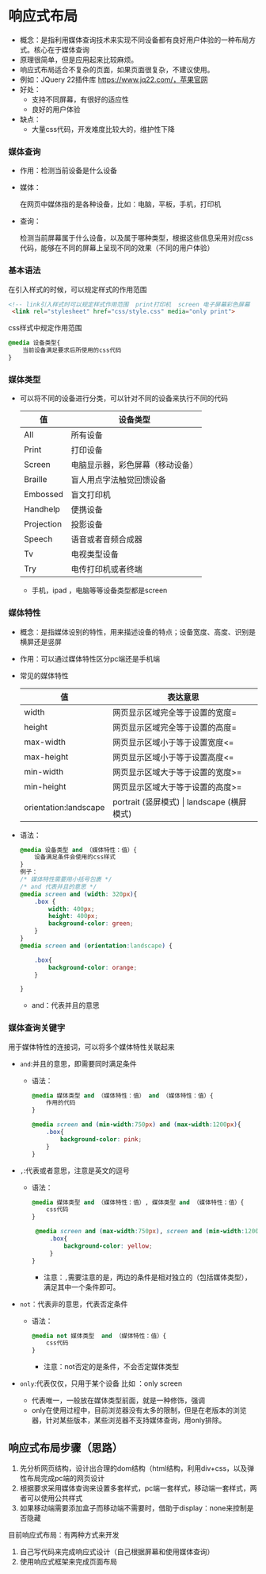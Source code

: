 # 响应式布局

- 概念：是指利用媒体查询技术来实现不同设备都有良好用户体验的一种布局方式。核心在于媒体查询
- 原理很简单，但是应用起来比较麻烦。
- 响应式布局适合不复杂的页面，如果页面很复杂，不建议使用。
- 例如：JQuery 22插件库 https://www.jq22.com/，苹果官网 
- 好处：
  - 支持不同屏幕，有很好的适应性
  - 良好的用户体验
- 缺点：
  - 大量css代码，开发难度比较大的，维护性下降

### 媒体查询

- 作用：检测当前设备是什么设备

- 媒体：

    在网页中媒体指的是各种设备，比如：电脑，平板，手机，打印机

- 查询：

    检测当前屏幕属于什么设备，以及属于哪种类型，根据这些信息采用对应css代码，能够在不同的屏幕上呈现不同的效果（不同的用户体验）

### 基本语法

在引入样式的时候，可以规定样式的作用范围

```html
<!-- link引入样式时可以规定样式作用范围  print打印机  screen 电子屏幕彩色屏幕  -->
 <link rel="stylesheet" href="css/style.css" media="only print">
```

css样式中规定作用范围

```css
@media 设备类型{
    当前设备满足要求后所使用的css代码
}
```

### 媒体类型

- 可以将不同的设备进行分类，可以针对不同的设备来执行不同的代码

    

    | 值         | 设备类型                         |
    | ---------- | -------------------------------- |
    | All        | 所有设备                         |
    | Print      | 打印设备                         |
    | Screen     | 电脑显示器，彩色屏幕（移动设备） |
    | Braille    | 盲人用点字法触觉回馈设备         |
    | Embossed   | 盲文打印机                       |
    | Handhelp   | 便携设备                         |
    | Projection | 投影设备                         |
    | Speech     | 语音或者音频合成器               |
    | Tv         | 电视类型设备                     |
    | Try        | 电传打印机或者终端               |

    - 手机，ipad ，电脑等等设备类型都是screen

### 媒体特性

- 概念：是指媒体设别的特性，用来描述设备的特点；设备宽度、高度、识别是横屏还是竖屏

- 作用：可以通过媒体特性区分pc端还是手机端

- 常见的媒体特性

    | **值**                | **表达意思**                                |
    | --------------------- | ------------------------------------------- |
    | width                 | 网页显示区域完全等于设置的宽度=             |
    | height                | 网页显示区域完全等于设置的高度=             |
    | max-width             | 网页显示区域小于等于设置宽度<=              |
    | max-height            | 网页显示区域小于等于设置高度<=              |
    | min-width             | 网页显示区域大于等于设置的宽度>=            |
    | min-height            | 网页显示区域大于等于设置的高度>=            |
    | orientation:landscape | portrait (竖屏模式) \| landscape (横屏模式) |

- 语法：

    ```css
    @media 设备类型 and （媒体特性：值）{
        设备满足条件会使用的css样式
    }
    例子：
    /* 媒体特性需要用小括号包裹 */
    /* and 代表并且的意思 */
    @media screen and (width: 320px){
        .box {
            width: 400px;
            height: 400px;
            background-color: green;
        }
    }
    @media screen and (orientation:landscape) {
    
        .box{
            background-color: orange;
        }
    
    }
    ```

    - and：代表并且的意思

### 媒体查询关键字

用于媒体特性的连接词，可以将多个媒体特性关联起来

- `and`:并且的意思，即需要同时满足条件

    - 语法：

        ```css
        @media 媒体类型 and （媒体特性：值） and （媒体特性：值）{
            作用的代码
        }
        
        @media screen and (min-width:750px) and (max-width:1200px){
            .box{
                background-color: pink;
            }
        }
        ```

- `,`:代表或者意思，注意是英文的逗号

    - 语法：

        ```css
        @media 媒体类型 and （媒体特性：值）, 媒体类型 and （媒体特性：值）{
            css代码
        }
        
         @media screen and (max-width:750px), screen and (min-width:1200px){
             .box{
                 background-color: yellow;
             }
        }
        ```

        - 注意：`,`需要注意的是，两边的条件是相对独立的（包括媒体类型），满足其中一个条件即可。

- `not`：代表非的意思，代表否定条件

    - 语法：

        ```css
        @media not 媒体类型  and （媒体特性：值）{
            css代码
        }
        ```

        - 注意：not否定的是条件，不会否定媒体类型

- `only`:代表仅仅，只用于某个设备  比如 ：only  screen

    - 代表唯一，一般放在媒体类型前面，就是一种修饰，强调
    - only在使用过程中，目前浏览器没有太多的限制，但是在老版本的浏览器，针对某些版本，某些浏览器不支持媒体查询，用only排除。

## 响应式布局步骤（思路）

1. 先分析网页结构，设计出合理的dom结构（html结构，利用div+css，以及弹性布局完成pc端的网页设计
2. 根据要求采用媒体查询来设置多套样式，pc端一套样式，移动端一套样式，两者可以使用公共样式
3. 如果移动端需要添加盒子而移动端不需要时，借助于display：none来控制是否隐藏

目前响应式布局：有两种方式来开发

1. 自己写代码来完成响应式设计（自己根据屏幕和使用媒体查询）
2. 使用响应式框架来完成页面布局



